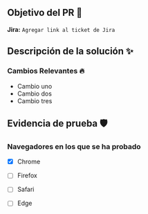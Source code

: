 ## Objetivo del PR :dart:

**Jira:** `Agregar link al ticket de Jira`

<!--- Describa brevemente el objetivo del pull request. -->


## Descripción de la solución :sparkles:
<!--- Describa la solución que se pretende implementar. -->

### Cambios Relevantes :fire:
<!--- Detalle de los cambios que se han realizado en el código. -->

- Cambio uno
- Cambio dos
- Cambio tres

## Evidencia de prueba :shield:
<!--- Describa las pruebas que se han realizado para asegurar que la solución es correcta. -->


### Navegadores en los que se ha probado
- [x] Chrome
- [ ] Firefox
- [ ] Safari
- [ ] Edge

